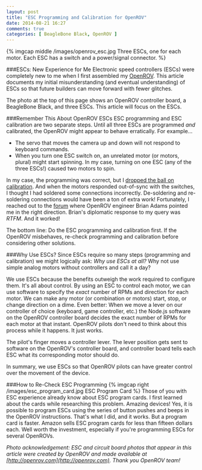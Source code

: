 ```yaml
---
layout: post
title: "ESC Programming and Calibration for OpenROV"
date: 2014-08-21 16:27
comments: true
categories: [ BeagleBone Black, OpenROV ]
---
```

{% imgcap middle /images/openrov_esc.jpg Three ESCs, one for each motor. Each ESC has a switch and a power/signal connector. %}

###ESCs: New Experience for Me
Electronic speed controllers (ESCs) were completely new to me when I first assembled my [OpenROV](/blog/2014/06/16/citizen-science-with-openrov/). This article documents my initial misunderstanding (and eventual understanding) of ESCs so that future builders can move forward with fewer glitches.
<!--more-->
The photo at the top of this page shows an OpenROV controller board, a
BeagleBone Black, and three ESCs. This article will focus on the ESCs.

###Remember This About OpenROV ESCs
ESC programming and ESC calibration are two separate steps. Until all three ESCs are programmed _and_ calibrated, the OpenROV might appear to behave erratically. For example...

* The servo that moves the camera up and down will not respond to keyboard commands. 
* When you turn one ESC switch on, an unrelated motor (or motors, plural) might start spinning. In my case, turning on one ESC (any of the three ESCs!) caused two motors to spin.

In my case, the programming was correct, but I [dropped the ball on calibration](/blog/2014/08/19/openrov-assembly-challenges/). And when the motors responded out-of-sync with the switches, I thought I had soldered some connections incorrectly. De-soldering and re-soldering connections would have been a ton of extra work! Fortunately, I reached out to the [forum](http://openrov.com/forum) where OpenROV engineer Brian Adams pointed me in the right direction. Brian's diplomatic response to my query was _RTFM_. And it worked!

The bottom line: Do the ESC programming and calibration first. If the OpenROV misbehaves, re-check programming and calibration before considering other solutions.

###Why Use ESCs?
Since ESCs require so many steps (programming and calibration) we might logically ask: _Why use ESCs at all?_ Why not use simple analog motors without controllers and call it a day?

We use ESCs because the benefits outweigh the work required to configure them. It's all about control. By using an ESC to control each motor, we can use software to specify the _exact_ number of RPMs and direction for each motor. We can make any motor (or combination or motors) start, stop, or change direction on a dime. Even better: When we move a lever on our controller of choice (keyboard, game controller, etc.) the Node.js software on the OpenROV controller board decides the exact number of RPMs for each motor at that instant. OpenROV pilots don't need to think about this process while it happens. It just works.

The pilot's finger moves a controller lever. The lever position gets sent to software on the OpenROV's controller board, and controller board tells each ESC what its corresponding motor should do.

In summary, we use ESCs so that OpenROV pilots can have greater control over the movement of the device.

###How to Re-Check ESC Programming
{% imgcap right /images/esc_program_card.jpg ESC Program Card %}
Those of you with ESC experience already know about ESC program cards. I first learned about the cards while researching this problem. Amazing devices! Yes, it is possible to program ESCs using the series of button pushes and beeps in the OpenROV instructions. That's what I did, and it works. But a program card is faster. Amazon sells ESC program cards for less than fifteen dollars each. Well worth the investment, especially if you're programming ESCs for several OpenROVs.






_Photo acknowledgement: ESC and circuit board photos that appear in this article were created by OpenROV and made available at [http://openrov.com](http://openrov.com). Thank you OpenROV team!_

